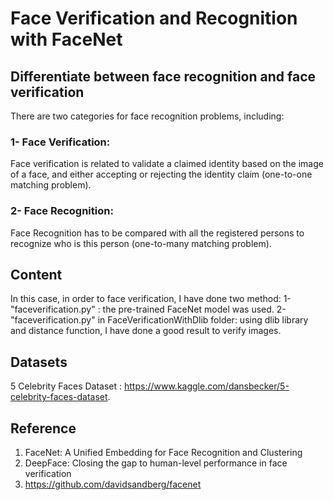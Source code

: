 # Face Verification and Recognition with FaceNet

## Differentiate between face recognition and face verification
There are two categories for face recognition problems, including:

### 1- Face Verification:
Face verification is related to validate a claimed identity based on the image of a face, and either accepting or rejecting the identity claim (one-to-one matching problem).

### 2- Face Recognition: 
Face Recognition has to be compared with all the registered persons to recognize who is this person (one-to-many matching problem). 

## Content
In this case, in order to face verification, I have done two method:
1- "faceverification.py" : the pre-trained FaceNet model was used.
2- "faceverification.py" in FaceVerificationWithDlib folder: using dlib library and distance function, I have done a good result to verify images.
## Datasets
5 Celebrity Faces Dataset : https://www.kaggle.com/dansbecker/5-celebrity-faces-dataset.

## Reference
1. FaceNet: A Unified Embedding for Face Recognition and Clustering
2. DeepFace: Closing the gap to human-level performance in face verification
3. https://github.com/davidsandberg/facenet

